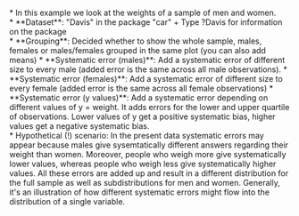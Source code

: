 <br>  
* In this example we look at the weights of a sample of men and women.
<br>  
* **Dataset**: "Davis" in the package "car"
    + Type ?Davis for information on the package
<br>  
* **Grouping**: Decided whether to show the whole sample, males, females or males/females grouped in the same plot (you can also add means)
* **Systematic error (males)**: Add a systematic error of different size to every male (added error is the same across all male observations).
* **Systematic error (females)**: Add a systematic error of different size to every female (added error is the same across all female observations)
* **Systematic error (y values)**: Add a systematic error depending on different values of y = weight. It adds errors for the lower and upper quartile of observations. Lower values of y get a positive systematic bias, higher values get a negative systematic bias.
<br>  
* Hypothetical (!) scenario: In the present data systematic errors may appear because males give sysemtatically different answers regarding their weight than women. Moreover, people who weigh more give systematically lower values, whereas people who weigh less give systematically higher values. All these errors are added up and result in a different distribution for the full sample as well as subdistributions for men and women. Generally, it's an illustration of how different systematic errors might flow into the distribution of a single variable.
